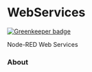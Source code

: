 WebServices
===========

[![Greenkeeper badge](https://badges.greenkeeper.io/kosirm/nr-services.svg)](https://greenkeeper.io/)

Node-RED Web Services

### About

